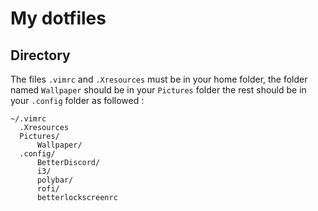 My dotfiles
===
Directory
---
The files `.vimrc` and `.Xresources` must be in your home folder, the folder named `Wallpaper` should be in your `Pictures` folder the rest should be in your `.config` folder as followed :
```
~/.vimrc
  .Xresources
  Pictures/
      Wallpaper/
  .config/
      BetterDiscord/
      i3/
      polybar/
      rofi/
      betterlockscreenrc
```
